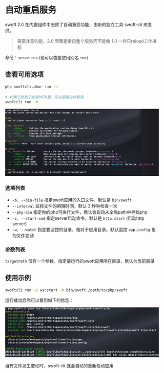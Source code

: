 # 自动重启服务

swoft 2.0 在内置组件中去除了自动重启功能，由新的独立工具 swoft-cli 来提供。

> 需要注意的是，2.0 里面是重启整个服务而不是像 1.0 一样只reload工作进程

命令：`serve:run` (也可以直接使用别名 `run`)

## 查看可用选项

```bash
php swoftcli.phar run -h

# 如果已放到了全局PATH里，可以直接这样使用
swoftcli run -h
```

![hot-restart-help](../../image/tool/hot-restart-help.jpg)

### 选项列表

- `-b, --bin-file` 指定swoft应用的入口文件，默认是 `bin/swoft`
- `--interval` 监控文件的间隔时间，默认 3 秒钟检查一次
- `--php-bin` 指定你的php可执行文件，默认会自动从全局path中寻找php
- `-c, --start-cmd` 指定server启动命令，默认是 `http:start` (启动http server)
- `-w, --watch` 指定要监控的目录，相对于应用目录。默认监控 `app,config` 里的文件变动

### 参数列表

`targetPath` 仅有一个参数，指定要运行的swoft应用所在目录，默认为当前目录

## 使用示例

```bash
swoftcli run -c ws:start -b bin/swoft /path/to/php/swoft
```

运行成功后你可以看到如下的信息：

![run-hot-restart](../../image/tool/run-hot-restart.jpg)

当有文件发生变动时，swoft-cli 就会自动的重新启动应用

